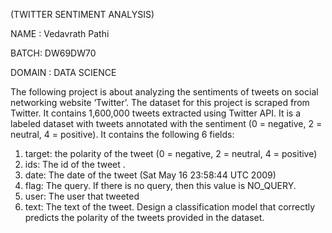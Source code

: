  (TWITTER SENTIMENT ANALYSIS)

 NAME : Vedavrath Pathi

BATCH: DW69DW70

DOMAIN : DATA SCIENCE


 
 The following project is about analyzing the sentiments of tweets on social networking website
 ‘Twitter’. The dataset for this project is scraped from Twitter. It contains 1,600,000 tweets
 extracted using Twitter API. It is a labeled dataset with tweets annotated with the sentiment (0 =
 negative, 2 = neutral, 4 = positive).
 It contains the following 6 fields:
 1. target: the polarity of the tweet (0 = negative, 2 = neutral, 4 = positive)
 2. ids: The id of the tweet .
 3. date: The date of the tweet (Sat May 16 23:58:44 UTC 2009)
 4. flag: The query. If there is no query, then this value is NO_QUERY.
 5. user: The user that tweeted
 6. text: The text of the tweet.
 Design a classification model that correctly predicts the polarity of the tweets provided in the
 dataset.

